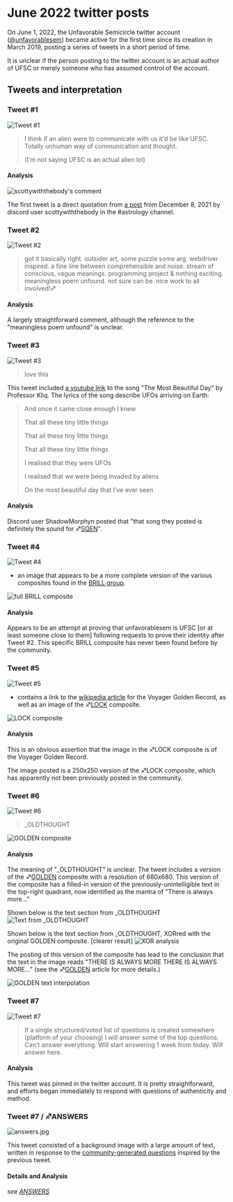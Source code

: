 # June 2022 twitter posts

On June 1, 2022, the Unfavorable Semicircle twitter account ([@unfavorablesem](https://twitter.com/unfavorablesem)) became active for the first time since its creation in March 2019, posting a series of tweets in a short period of time.

It is unclear if the person posting to the twitter account is an actual author of UFSC or merely someone who has assumed control of the account.

## Tweets and interpretation

### Tweet #1

![Tweet #1](june_22_tweet1.png "Tweet #1")

> I  think if an alien were to communicate with us it'd be like UFSC. Totally unhuman way of communication and thought.
> 
> (I'm not saying UFSC is an actual alien lol)

#### Analysis

![scottywiththebody's comment](Discord_quote.png "scottywiththebody's comment")

The first tweet is a direct quotation from [a post](https://discord.com/channels/193619269794267137/842288203150655488/918303627532185650
) from December 8, 2021 by discord user scottywiththebody in the #astrology channel.

### Tweet #2

![Tweet #2](june_22_tweet2.png "Tweet #2")

> got it basically right. outsider art, some puzzle some arg. webdriver inspired. a fine line between comprehensible and noise. stream of conscious, vague meanings. programming project & nothing exciting. meaningless poem unfound. not sure can be. nice work to all involved!♐️

#### Analysis

A largely straightforward comment, although the reference to the "meaningless poem unfound" is unclear.

### Tweet #3

![Tweet #3](june_22_tweet3.png "Tweet #3")

> love this

This tweet included [a youtube link](https://youtu.be/68C1Gc4De7c) to the song "The Most Beautiful Day" by Professor Kliq. The lyrics of the song describe UFOs arriving on Earth:

> And once it came close enough I knew
> 
> That all these tiny little things
> 
> That all these tiny little things
> 
> That all these tiny little things
> 
> I realised that they were UFOs
> 
> I realised that we were being invaded by aliens
> 
> On the most beautiful day that I've ever seen

#### Analysis

Discord user ShadowMorphyn posted that "that song they posted is definitely the sound for ♐[SQEN](SQEN "wikilink")".

### Tweet #4

![Tweet #4](june_22_tweet4.png "Tweet #4")

- an image that appears to be a more complete version of the various composites found in the [BRILL group](BRILL_Composite "wikilink").

![full BRILL composite](june_22_brill_composite.jpg "full BRILL composite")

#### Analysis

Appears to be an attempt at proving that unfavorablesem is UFSC [or at least someone close to them] following requests to prove their identity after Tweet #2.
This specific BRILL composite has never been found before by the community.

### Tweet #5

![Tweet #5](june_22_tweet5.png "Tweet #5")

- contains a link to the [wikipedia article](https://en.wikipedia.org/wiki/Voyager_Golden_Record) for the Voyager Golden Record, as well as an image of the ♐[LOCK](LOCK "wikilink") composite.

![LOCK composite](june_22_LOCK_version.png "LOCK composite")

#### Analysis

This is an obvious assertion that the image in the ♐LOCK composite is of the Voyager Golden Record.

The image posted is a 250x250 version of the ♐LOCK composite, which has apparently not been previously posted in the community.

### Tweet #6

![Tweet #6](june_22_tweet6.png "Tweet #6")

> \_OLDTHOUGHT

![GOLDEN composite](june_22_GOLDEN_version.png "GOLDEN composite")

#### Analysis

The meaning of "\_OLDTHOUGHT" is unclear. The tweet includes a version of the ♐[GOLDEN](GOLDEN "wikilink") composite with a resolution of 680x680. This version of the composite has a filled-in version of the previously-unintelligible text in the top-right quadrant, now identified as the mantra of "There is always more..."

Shown below is the text section from _OLDTHOUGHT
![Text from _OLDTHOUGHT](https://cdn.discordapp.com/attachments/193619269794267137/982051700472954880/unknown.png)

Shown below is the text section from _OLDTHOUGHT, XORred with the original GOLDEN composite. [clearer result]
![XOR analysis](https://cdn.discordapp.com/attachments/193619269794267137/982051792374333440/unknown.png)

The posting of this version of the composite has lead to the conclusion that the text in the image reads "THERE IS ALWAYS MORE THERE IS ALWAYS MORE..." (see the ♐[GOLDEN](GOLDEN "wikilink") article for more details.)

![GOLDEN text interpolation](golden_text_interpolation.png "GOLDEN text interpolation")

### Tweet #7

![Tweet #7](june_22_tweet7.png "Tweet #7")

> If a single structured/voted list of questions is created somewhere (platform of your choosing) I will answer some of the top questions. Can't answer everything. Will start answering 1 week from today. Will answer here.

#### Analysis

This tweet was pinned in the twitter account. It is pretty straightforward, and efforts began immediately to respond with questions of authenticity and method.

### Tweet #7 / ♐️ANSWERS

![answers.jpg](answers.jpg "answers.jpg")

This tweet consisted of a background image with a large amount of text, written in response to the [community-generated questions](unfavorablesem_AMA "wikilink") inspired by the previous tweet.

#### Details and Analysis

_see [ANSWERS](ANSWERS "wikilink")_

